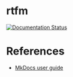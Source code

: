 # rtfm

[![Documentation Status](https://readthedocs.org/projects/rtfm-please/badge/?version=latest)](https://rtfm-please.readthedocs.io/en/latest/?badge=latest)

# References

- [MkDocs user guide](https://www.mkdocs.org/user-guide)
